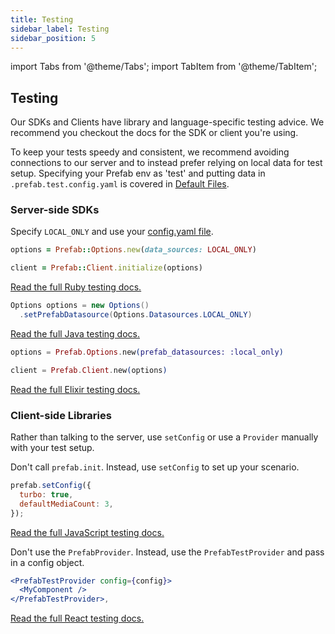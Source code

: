 ```yaml
---
title: Testing
sidebar_label: Testing
sidebar_position: 5
---
```

import Tabs from '@theme/Tabs';
import TabItem from '@theme/TabItem';

## Testing

Our SDKs and Clients have library and language-specific testing advice. We recommend you checkout the docs for the SDK or client you're using.

To keep your tests speedy and consistent, we recommend avoiding connections to our server and to instead prefer relying on local data for test setup.
Specifying your Prefab env as 'test' and putting data in `.prefab.test.config.yaml` is covered in [Default Files](defaults.md).

### Server-side SDKs

Specify `LOCAL_ONLY` and use your [config.yaml file](/docs/explanations/bootstrapping).

<Tabs groupId="lang">
<TabItem value="ruby" label="Ruby">

```ruby
options = Prefab::Options.new(data_sources: LOCAL_ONLY)

client = Prefab::Client.initialize(options)
```

[Read the full Ruby testing docs.](/docs/ruby-sdk/ruby#testing)

</TabItem>
<TabItem value="java" label="Java">

```java
Options options = new Options()
  .setPrefabDatasource(Options.Datasources.LOCAL_ONLY)
```
[Read the full Java testing docs.](/docs/java-sdk/java#testing)

</TabItem>
<TabItem value="elixir" label="Elixir">

```elixir
options = Prefab.Options.new(prefab_datasources: :local_only)

client = Prefab.Client.new(options)
```
[Read the full Elixir testing docs.](/docs/elixir-sdk/elixir#testing)

</TabItem>
</Tabs>

### Client-side Libraries

Rather than talking to the server, use `setConfig` or use a `Provider` manually with your test setup.

<Tabs groupId="lang">
<TabItem value="javascript" label="JavaScript">

Don't call `prefab.init`. Instead, use `setConfig` to set up your scenario.

```javascript
prefab.setConfig({
  turbo: true,
  defaultMediaCount: 3,
});
```
[Read the full JavaScript testing docs.](/docs/javascript#testing)

</TabItem>

<TabItem value="react" label="React">

Don't use the `PrefabProvider`. Instead, use the `PrefabTestProvider` and pass in a config object.

```jsx
<PrefabTestProvider config={config}>
  <MyComponent />
</PrefabTestProvider>,
```

[Read the full React testing docs.](/docs/react#testing)

</TabItem>
</Tabs>

